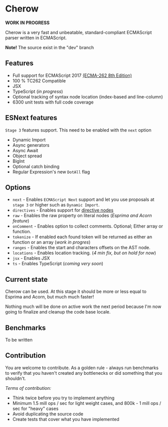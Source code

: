# Cherow


**WORK IN PROGRESS**

Cherow is a very fast and unbeatable, standard-compliant ECMAScript parser written in ECMAScript.

**Note!** The source exist in the "dev" branch

## Features 

- Full support for ECMAScript 2017 [(ECMA-262 8th Edition)](http://www.ecma-international.org/publications/standards/Ecma-262.htm)
- 100 % TC262 Compatible
- JSX
- TypeScript (*in progress*)
- Optional tracking of syntax node location (index-based and line-column)
- 6300 unit tests with full code coverage

## ESNext features

`Stage 3` features support. This need to be enabled with the `next` option

- Dynamic Import
- Async generators
- Async Await
- Object spread
- BigInt
- Optional catch binding
- Regular Expression's new `DotAll` flag

## Options

* `next` - Enables `ECMAScript Next` support and let you use proposals at `stage 3` or higher such as `Dynamic Import`.
* `directives` - Enables support for [directive nodes](https://github.com/estree/estree/pull/152)
* `raw` - Enables the raw property on literal nodes (*Esprima and Acorn feature*)
* `onComment` - Enables option to collect comments. Optional; Either array or function.
* `tokenize` - If enabled each found token will be returned as either an function or an array (*work in progres*)
* `ranges` - Enables the start and characters offsets on the AST node.
* `locations` - Enables location tracking. (*4 min fix, but on hold for now*)
* `jsx` - Enables JSX
* `ts` - Enables TypeScript (*coming very soon*)


## Current state

Cherow can be used. At this stage it should be more or less equal to Esprima and Acorn, but much much faster!

Nothing much will be done on active work the next period because I'm now going to finalize and cleanup
the code base locale.


## Benchmarks

To be written


## Contribution
 
 You are welcome to contribute. As a golden rule - always run benchmarks to verify that you haven't created any
 bottlenecks or did something that you shouldn't.

*Terms of contribution:*

- Think twice before you try to implement anything
- Minimum 1.5 mill ops / sec for light weight cases, and 800k - 1 mill ops / sec for "heavy" cases
- Avoid duplicating the source code
- Create tests that cover what you have implemented

